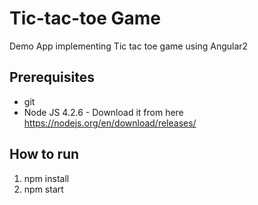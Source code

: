 # Tic-tac-toe Game
Demo App implementing Tic tac toe game using Angular2

## Prerequisites

- git
- Node JS 4.2.6 - Download it from here https://nodejs.org/en/download/releases/ 


##  How to run
1. npm install
2. npm start

